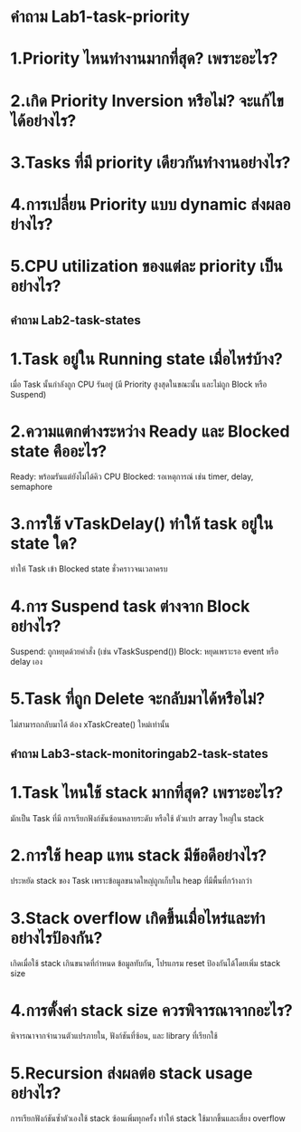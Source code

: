 # คำถาม Lab1-task-priority

# 1.Priority ไหนทำงานมากที่สุด? เพราะอะไร?



# 2.เกิด Priority Inversion หรือไม่? จะแก้ไขได้อย่างไร?



# 3.Tasks ที่มี priority เดียวกันทำงานอย่างไร?



# 4.การเปลี่ยน Priority แบบ dynamic ส่งผลอย่างไร?



# 5.CPU utilization ของแต่ละ priority เป็นอย่างไร?


## คำถาม Lab2-task-states
# 1.Task อยู่ใน Running state เมื่อไหร่บ้าง?
เมื่อ Task นั้นกำลังถูก CPU รันอยู่ (มี Priority สูงสุดในขณะนั้น และไม่ถูก Block หรือ Suspend)
# 2.ความแตกต่างระหว่าง Ready และ Blocked state คืออะไร?
Ready: พร้อมรันแต่ยังไม่ได้คิว CPU
Blocked: รอเหตุการณ์ เช่น timer, delay, semaphore 
# 3.การใช้ vTaskDelay() ทำให้ task อยู่ใน state ใด?
ทำให้ Task เข้า Blocked state ชั่วคราวจนเวลาครบ
# 4.การ Suspend task ต่างจาก Block อย่างไร?
Suspend: ถูกหยุดด้วยคำสั่ง (เช่น vTaskSuspend())
Block: หยุดเพราะรอ event หรือ delay เอง
# 5.Task ที่ถูก Delete จะกลับมาได้หรือไม่?
ไม่สามารถกลับมาได้ ต้อง xTaskCreate() ใหม่เท่านั้น

## คำถาม Lab3-stack-monitoringab2-task-states
# 1.Task ไหนใช้ stack มากที่สุด? เพราะอะไร?
มักเป็น Task ที่มี การเรียกฟังก์ชันซ้อนหลายระดับ หรือใช้ ตัวแปร array ใหญ่ใน stack
# 2.การใช้ heap แทน stack มีข้อดีอย่างไร?
ประหยัด stack ของ Task เพราะข้อมูลขนาดใหญ่ถูกเก็บใน heap ที่มีพื้นที่กว้างกว่า
# 3.Stack overflow เกิดขึ้นเมื่อไหร่และทำอย่างไรป้องกัน?
เกิดเมื่อใช้ stack เกินขนาดที่กำหนด ข้อมูลทับกัน, โปรแกรม reset ป้องกันได้โดยเพิ่ม stack size 
# 4.การตั้งค่า stack size ควรพิจารณาจากอะไร?
พิจารณาจากจำนวนตัวแปรภายใน, ฟังก์ชันที่ซ้อน, และ library ที่เรียกใช้
# 5.Recursion ส่งผลต่อ stack usage อย่างไร?
การเรียกฟังก์ชันซ้ำตัวเองใช้ stack ซ้อนเพิ่มทุกครั้ง ทำให้ stack ใช้มากขึ้นและเสี่ยง overflow

